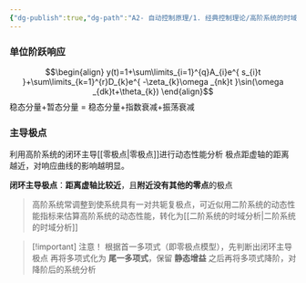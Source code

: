 ```yaml
---
{"dg-publish":true,"dg-path":"A2- 自动控制原理/1. 经典控制理论/高阶系统的时域分析.md","permalink":"/A2- 自动控制原理/1. 经典控制理论/高阶系统的时域分析/","dgPassFrontmatter":true,"noteIcon":"","created":"2024-04-16T13:01:27.500+08:00","updated":"2025-04-17T10:10:32.003+08:00"}
---
```


### 单位阶跃响应
$$\begin{align}
y(t)=1+\sum\limits_{i=1}^{q}A_{i}e^{ s_{i}t }+\sum\limits_{k=1}^{r}D_{k}e^{ -\zeta_{k}\omega _{nk}t }\sin(\omega _{dk}t+\theta_{k})
\end{align}$$
稳态分量+暂态分量 =  稳态分量+指数衰减+振荡衰减
### 主导极点
利用高阶系统的闭环主导[[零极点\|零极点]]进行动态性能分析
极点距虚轴的距离越近，对响应曲线的影响越明显。

**闭环主导极点**：**距离虚轴比较近**，且**附近没有其他的零点**的极点 
> 高阶系统常调整到使系统具有一对共轭复极点，可近似用二阶系统的动态性能指标来估算高阶系统的动态性能，转化为[[二阶系统的时域分析\|二阶系统的时域分析]]

>[!important] 注意！
>根据首一多项式（即零极点模型），先判断出闭环主导极点
>再将多项式化为 **尾一多项式**，保留 **静态增益**
> 之后再将多项式降阶，对降阶后的系统分析


